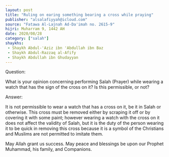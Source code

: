 ```yaml
---
layout: post
title: "Ruling on earing something bearing a cross while praying"
publisher: "alsalafiyyah@icloud.com"
source: "Fatawa Al-Lajnah Ad-Da'imah no. 2615-9"
hijri: Muharram 9, 1442 AH
date: 2020/08/28
category: ["salah"]
shaykhs: 
 - Shaykh Abdul-'Aziz ibn 'Abdullah ibn Baz
 - Shaykh Abdul-Razzaq al-Afify
 - Shaykh Abdullah ibn Ghudayyan
---
```


Question: 

What is your opinion concerning performing Salah (Prayer) while wearing a watch that has the sign of the cross on it? Is this permissible, or not?

Answer:

It is not permissible to wear a watch that has a cross on it, be it in Salah or otherwise. This cross must be removed either by scraping it off or by covering it with some paint; however wearing a watch with the cross on it does not affect the validity of Salah, but it is the duty of the person wearing it to be quick in removing this cross because it is a symbol of the Christians and Muslims are not permitted to imitate them.

May Allah grant us success. May peace and blessings be upon our Prophet Muhammad, his family, and Companions.

